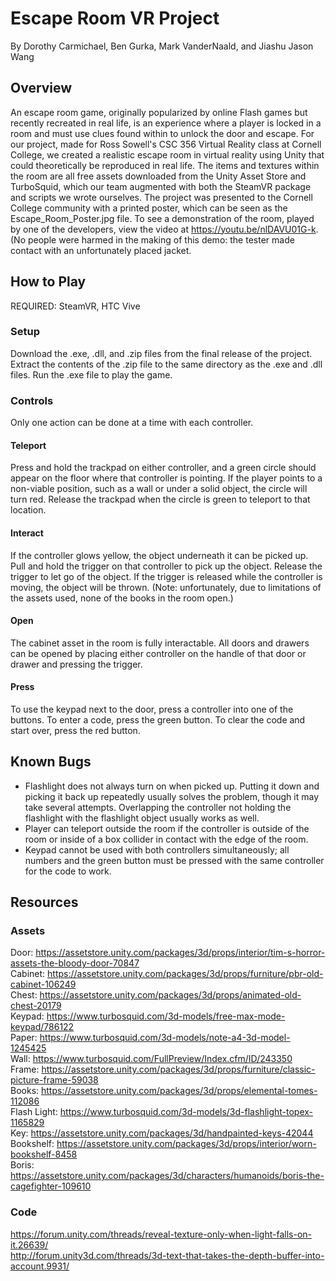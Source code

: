 # Escape Room VR Project
By Dorothy Carmichael, Ben Gurka, Mark VanderNaald, and Jiashu Jason Wang

## Overview
An escape room game, originally popularized by online Flash games but recently recreated in real life, is an experience where a player is locked in a room and must use clues found within to unlock the door and escape. For our project, made for Ross Sowell's CSC 356 Virtual Reality class at Cornell College, we created a realistic escape room in virtual reality using Unity that could theoretically be reproduced in real life. The items and textures within the room are all free assets downloaded from the Unity Asset Store and TurboSquid, which our team augmented with both the SteamVR package and scripts we wrote ourselves. The project was presented to the Cornell College community with a printed poster, which can be seen as the Escape_Room_Poster.jpg file. To see a demonstration of the room, played by one of the developers, view the video at https://youtu.be/nlDAVU01G-k. (No people were harmed in the making of this demo: the tester made contact with an unfortunately placed jacket.

## How to Play
REQUIRED: SteamVR, HTC Vive  
### Setup
Download the .exe, .dll, and .zip files from the final release of the project. Extract the contents of the .zip file to the same directory as the .exe and .dll files. Run the .exe file to play the game.  
### Controls
Only one action can be done at a time with each controller.
#### Teleport
Press and hold the trackpad on either controller, and a green circle should appear on the floor where that controller is pointing. If the player points to a non-viable position, such as a wall or under a solid object, the circle will turn red. Release the trackpad when the circle is green to teleport to that location.
#### Interact
If the controller glows yellow, the object underneath it can be picked up. Pull and hold the trigger on that controller to pick up the object. Release the trigger to let go of the object. If the trigger is released while the controller is moving, the object will be thrown. (Note: unfortunately, due to limitations of the assets used, none of the books in the room open.)
#### Open
The cabinet asset in the room is fully interactable. All doors and drawers can be opened by placing either controller on the handle of that door or drawer and pressing the trigger.
#### Press
To use the keypad next to the door, press a controller into one of the buttons. To enter a code, press the green button. To clear the code and start over, press the red button.

## Known Bugs
- Flashlight does not always turn on when picked up. Putting it down and picking it back up repeatedly usually solves the problem, though it may take several attempts. Overlapping the controller not holding the flashlight with the flashlight object usually works as well.
- Player can teleport outside the room if the controller is outside of the room or inside of a box collider in contact with the edge of the room.  
- Keypad cannot be used with both controllers simultaneously; all numbers and the green button must be pressed with the same controller for the code to work.

## Resources
### Assets
Door:     https://assetstore.unity.com/packages/3d/props/interior/tim-s-horror-assets-the-bloody-door-70847  
Cabinet:  https://assetstore.unity.com/packages/3d/props/furniture/pbr-old-cabinet-106249  
Chest:    https://assetstore.unity.com/packages/3d/props/animated-old-chest-20179  
Keypad:   https://www.turbosquid.com/3d-models/free-max-mode-keypad/786122  
Paper:    https://www.turbosquid.com/3d-models/note-a4-3d-model-1245425  
Wall:     https://www.turbosquid.com/FullPreview/Index.cfm/ID/243350  
Frame:    https://assetstore.unity.com/packages/3d/props/furniture/classic-picture-frame-59038  
Books:    https://assetstore.unity.com/packages/3d/props/elemental-tomes-112086  
Flash Light: https://www.turbosquid.com/3d-models/3d-flashlight-topex-1165829  
Key:      https://assetstore.unity.com/packages/3d/handpainted-keys-42044  
Bookshelf:  https://assetstore.unity.com/packages/3d/props/interior/worn-bookshelf-8458  
Boris:    https://assetstore.unity.com/packages/3d/characters/humanoids/boris-the-cagefighter-109610
### Code
https://forum.unity.com/threads/reveal-texture-only-when-light-falls-on-it.26639/  
http://forum.unity3d.com/threads/3d-text-that-takes-the-depth-buffer-into-account.9931/  
